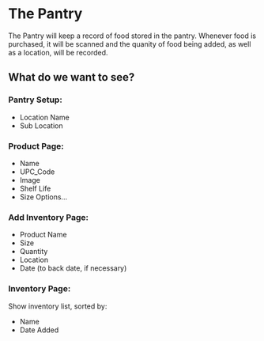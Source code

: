# The Pantry

The Pantry will keep a record of food stored in the pantry.  Whenever food is purchased, it will be scanned and the quanity of food being added, as well as a location, will be recorded.

## What do we want to see?

### Pantry Setup:
* Location Name
* Sub Location <Other Location Name>

### Product Page:
* Name
* UPC_Code
* Image
* Shelf Life
* Size Options...

### Add Inventory Page:
* Product Name
* Size
* Quantity
* Location
* Date (to back date, if necessary)

### Inventory Page:

Show inventory list, sorted by:
* Name
* Date Added